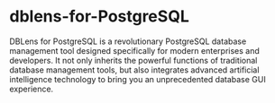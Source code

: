 # dblens-for-PostgreSQL
DBLens for PostgreSQL is a revolutionary PostgreSQL database management tool designed specifically for modern enterprises and developers. It not only inherits the powerful functions of traditional database management tools, but also integrates advanced artificial intelligence technology to bring you an unprecedented database GUI experience.
